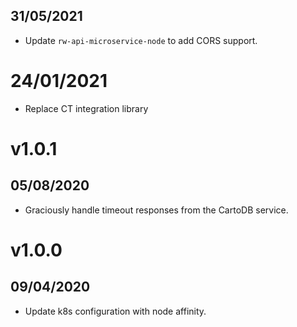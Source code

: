 ## 31/05/2021

- Update `rw-api-microservice-node` to add CORS support.

# 24/01/2021

- Replace CT integration library

# v1.0.1

## 05/08/2020

- Graciously handle timeout responses from the CartoDB service.

# v1.0.0

## 09/04/2020

- Update k8s configuration with node affinity.
